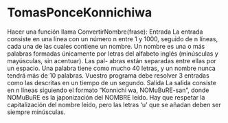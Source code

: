 # TomasPonceKonnichiwa
Hacer una función llama ConvertirNombre(frase):
Entrada
La entrada consiste en una línea con un número n entre 1 y 1000, seguido de n líneas,
cada una de las cuales contiene un nombre. Un nombre es una o más palabras formadas
únicamente por letras del alfabeto inglés (minúsculas y mayúsculas, sin acentuar). Las pal-
abras están separadas entre ellas por un espacio. Una palabra tiene como mucho 40 letras, y
un nombre nunca tendrá más de 10 palabras.
Vuestro programa debe resolver 3 entradas como las descritas en un tiempo de un segundo.
Salida
La salida consiste en n líneas siguiendo el formato “Konnichi wa, NOMuBuRE-san”, donde
NOMuBuRE es la japonización del NOMBRE leído. Hay que respetar la capitalización del
nombre leído, pero las letras ‘u’ que se añadan deben ser siempre minúsculas.
